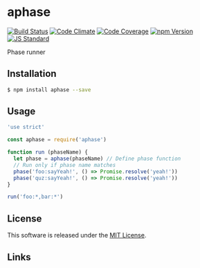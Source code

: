 aphase
==========

<!---
This file is generated by ape-tmpl. Do not update manually.
--->

<!-- Badge Start -->
<a name="badges"></a>

[![Build Status][bd_travis_shield_url]][bd_travis_url]
[![Code Climate][bd_codeclimate_shield_url]][bd_codeclimate_url]
[![Code Coverage][bd_codeclimate_coverage_shield_url]][bd_codeclimate_url]
[![npm Version][bd_npm_shield_url]][bd_npm_url]
[![JS Standard][bd_standard_shield_url]][bd_standard_url]

[bd_repo_url]: https://github.com/a-labo/aphase
[bd_travis_url]: http://travis-ci.org/a-labo/aphase
[bd_travis_shield_url]: http://img.shields.io/travis/a-labo/aphase.svg?style=flat
[bd_travis_com_url]: http://travis-ci.com/a-labo/aphase
[bd_travis_com_shield_url]: https://api.travis-ci.com/a-labo/aphase.svg?token=
[bd_license_url]: https://github.com/a-labo/aphase/blob/master/LICENSE
[bd_codeclimate_url]: http://codeclimate.com/github/a-labo/aphase
[bd_codeclimate_shield_url]: http://img.shields.io/codeclimate/github/a-labo/aphase.svg?style=flat
[bd_codeclimate_coverage_shield_url]: http://img.shields.io/codeclimate/coverage/github/a-labo/aphase.svg?style=flat
[bd_gemnasium_url]: https://gemnasium.com/a-labo/aphase
[bd_gemnasium_shield_url]: https://gemnasium.com/a-labo/aphase.svg
[bd_npm_url]: http://www.npmjs.org/package/aphase
[bd_npm_shield_url]: http://img.shields.io/npm/v/aphase.svg?style=flat
[bd_standard_url]: http://standardjs.com/
[bd_standard_shield_url]: https://img.shields.io/badge/code%20style-standard-brightgreen.svg

<!-- Badge End -->


<!-- Description Start -->
<a name="description"></a>

Phase runner

<!-- Description End -->


<!-- Overview Start -->
<a name="overview"></a>



<!-- Overview End -->


<!-- Sections Start -->
<a name="sections"></a>

<!-- Section from "doc/guides/01.Installation.md.hbs" Start -->

<a name="section-doc-guides-01-installation-md"></a>

Installation
-----

```bash
$ npm install aphase --save
```


<!-- Section from "doc/guides/01.Installation.md.hbs" End -->

<!-- Section from "doc/guides/02.Usage.md.hbs" Start -->

<a name="section-doc-guides-02-usage-md"></a>

Usage
---------

```javascript
'use strict'

const aphase = require('aphase')

function run (phaseName) {
  let phase = aphase(phaseName) // Define phase function
  // Run only if phase name matches
  phase('foo:sayYeah!', () => Promise.resolve('yeah!'))
  phase('quz:sayYeah!', () => Promise.resolve('yeah!'))
}

run('foo:*,bar:*')

```


<!-- Section from "doc/guides/02.Usage.md.hbs" End -->


<!-- Sections Start -->


<!-- LICENSE Start -->
<a name="license"></a>

License
-------
This software is released under the [MIT License](https://github.com/a-labo/aphase/blob/master/LICENSE).

<!-- LICENSE End -->


<!-- Links Start -->
<a name="links"></a>

Links
------



<!-- Links End -->
